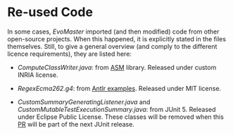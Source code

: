 # Re-used Code

In some cases, _EvoMaster_ imported (and then modified) code from other open-source projects.
When this happened, it is explicitly stated in the files themselves. 
Still, to give a general overview (and comply to the different licence requirements), they
are listed here:

* _ComputeClassWriter.java_: from [ASM](https://asm.ow2.io/) library. Released under custom INRIA license.

* _RegexEcma262.g4_: from [Antlr examples](https://github.com/antlr/grammars-v4/blob/master/ecmascript/ECMAScript.g4).
  Released under MIT license.
  
* _CustomSummaryGeneratingListener.java_ and _CustomMutableTestExecutionSummary.java_:
  from JUnit 5.
  Released under Eclipse Public License.
  These classes will be removed when this [PR](https://github.com/junit-team/junit5/issues/1947)
  will be part of the next JUnit release.  
  
  